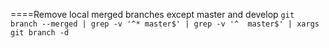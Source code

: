 

====Remove local merged branches except master and develop
`git branch --merged | grep -v '^* master$' | grep -v '^  master$' | xargs git branch -d`
